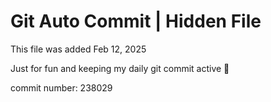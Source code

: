 # Git Auto Commit | Hidden File

This file was added Feb 12, 2025

Just for fun and keeping my daily git commit active 🤪

commit number: 238029
